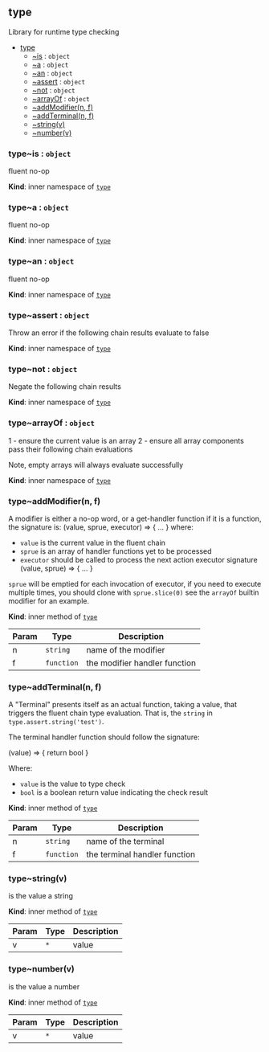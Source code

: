 <a name="module_type"></a>

## type
Library for runtime type checking


* [type](#module_type)
    * [~is](#module_type..is) : <code>object</code>
    * [~a](#module_type..a) : <code>object</code>
    * [~an](#module_type..an) : <code>object</code>
    * [~assert](#module_type..assert) : <code>object</code>
    * [~not](#module_type..not) : <code>object</code>
    * [~arrayOf](#module_type..arrayOf) : <code>object</code>
    * [~addModifier(n, f)](#module_type..addModifier)
    * [~addTerminal(n, f)](#module_type..addTerminal)
    * [~string(v)](#module_type..string)
    * [~number(v)](#module_type..number)

<a name="module_type..is"></a>

### type~is : <code>object</code>
fluent no-op

**Kind**: inner namespace of [<code>type</code>](#module_type)  
<a name="module_type..a"></a>

### type~a : <code>object</code>
fluent no-op

**Kind**: inner namespace of [<code>type</code>](#module_type)  
<a name="module_type..an"></a>

### type~an : <code>object</code>
fluent no-op

**Kind**: inner namespace of [<code>type</code>](#module_type)  
<a name="module_type..assert"></a>

### type~assert : <code>object</code>
Throw an error if the following chain results evaluate to false

**Kind**: inner namespace of [<code>type</code>](#module_type)  
<a name="module_type..not"></a>

### type~not : <code>object</code>
Negate the following chain results

**Kind**: inner namespace of [<code>type</code>](#module_type)  
<a name="module_type..arrayOf"></a>

### type~arrayOf : <code>object</code>
1 - ensure the current value is an array
2 - ensure all array components pass their following chain evaluations

Note, empty arrays will always evaluate successfully

**Kind**: inner namespace of [<code>type</code>](#module_type)  
<a name="module_type..addModifier"></a>

### type~addModifier(n, f)
A modifier is either a no-op word, or a get-handler function
if it is a function, the signature is:
   (value, sprue, executor) => { ... }
where:
 - `value` is the current value in the fluent chain
 - `sprue` is an array of handler functions yet to be processed
 - `executor` should be called to process the next action
              executor signature (value, sprue) => { ... }

`sprue` will be emptied for each invocation of executor,
if you need to execute multiple times, you should clone with `sprue.slice(0)`
see the `arrayOf` builtin modifier for an example.

**Kind**: inner method of [<code>type</code>](#module_type)  

| Param | Type | Description |
| --- | --- | --- |
| n | <code>string</code> | name of the modifier |
| f | <code>function</code> | the modifier handler function |

<a name="module_type..addTerminal"></a>

### type~addTerminal(n, f)
A "Terminal" presents itself as an actual function, taking a value,
that triggers the fluent chain type evaluation.
That is, the `string` in `type.assert.string('test')`.

The terminal handler function should follow the signature:

  (value) => { return bool }

Where:
  - `value` is the value to type check
  - `bool` is a boolean return value indicating the check result

**Kind**: inner method of [<code>type</code>](#module_type)  

| Param | Type | Description |
| --- | --- | --- |
| n | <code>string</code> | name of the terminal |
| f | <code>function</code> | the terminal handler function |

<a name="module_type..string"></a>

### type~string(v)
is the value a string

**Kind**: inner method of [<code>type</code>](#module_type)  

| Param | Type | Description |
| --- | --- | --- |
| v | <code>\*</code> | value |

<a name="module_type..number"></a>

### type~number(v)
is the value a number

**Kind**: inner method of [<code>type</code>](#module_type)  

| Param | Type | Description |
| --- | --- | --- |
| v | <code>\*</code> | value |

